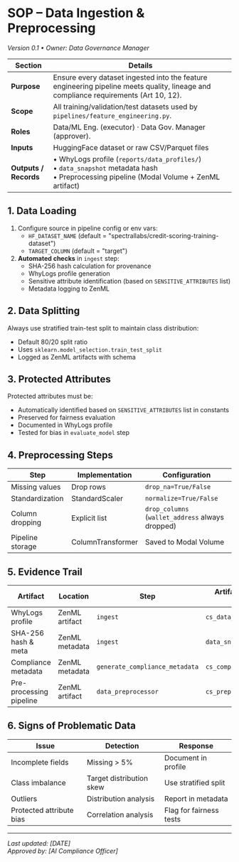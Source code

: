 # SOP – Data Ingestion & Preprocessing

_Version 0.1 • Owner: Data Governance Manager_

| Section               | Details                                                                                                                                     |
| --------------------- | ------------------------------------------------------------------------------------------------------------------------------------------- |
| **Purpose**           | Ensure every dataset ingested into the feature engineering pipeline meets quality, lineage and compliance requirements (Art 10, 12).        |
| **Scope**             | All training/validation/test datasets used by `pipelines/feature_engineering.py`.                                                           |
| **Roles**             | Data/ML Eng. (executor) · Data Gov. Manager (approver).                                                                                     |
| **Inputs**            | HuggingFace dataset or raw CSV/Parquet files                                                                                                |
| **Outputs / Records** | • WhyLogs profile (`reports/data_profiles/`)<br>• `data_snapshot` metadata hash<br>• Preprocessing pipeline (Modal Volume + ZenML artifact) |

## 1. Data Loading

1. Configure source in pipeline config or env vars:
   - `HF_DATASET_NAME` (default = "spectrallabs/credit-scoring-training-dataset")
   - `TARGET_COLUMN` (default = "target")
2. **Automated checks** in `ingest` step:
   - SHA-256 hash calculation for provenance
   - WhyLogs profile generation
   - Sensitive attribute identification (based on `SENSITIVE_ATTRIBUTES` list)
   - Metadata logging to ZenML

## 2. Data Splitting

Always use stratified train-test split to maintain class distribution:

- Default 80/20 split ratio
- Uses `sklearn.model_selection.train_test_split`
- Logged as ZenML artifacts with schema

## 3. Protected Attributes

Protected attributes must be:

- Automatically identified based on `SENSITIVE_ATTRIBUTES` list in constants
- Preserved for fairness evaluation
- Documented in WhyLogs profile
- Tested for bias in `evaluate_model` step

## 4. Preprocessing Steps

| Step             | Implementation    | Configuration                                    |
| ---------------- | ----------------- | ------------------------------------------------ |
| Missing values   | Drop rows         | `drop_na=True/False`                             |
| Standardization  | StandardScaler    | `normalize=True/False`                           |
| Column dropping  | Explicit list     | `drop_columns` (`wallet_address` always dropped) |
| Pipeline storage | ColumnTransformer | Saved to Modal Volume                            |

## 5. Evidence Trail

| Artifact                | Location       | Step                           | Artifact/Metadata name   |
| ----------------------- | -------------- | ------------------------------ | ------------------------ |
| WhyLogs profile         | ZenML artifact | `ingest`                       | `cs_data_profile`        |
| SHA-256 hash & meta     | ZenML metadata | `ingest`                       | `data_snapshot`          |
| Compliance metadata     | ZenML metadata | `generate_compliance_metadata` | `cs_compliance_metadata` |
| Pre-processing pipeline | ZenML artifact | `data_preprocessor`            | `cs_preprocess_pipeline` |

## 6. Signs of Problematic Data

| Issue                    | Detection                | Response                |
| ------------------------ | ------------------------ | ----------------------- |
| Incomplete fields        | Missing > 5%             | Document in profile     |
| Class imbalance          | Target distribution skew | Use stratified split    |
| Outliers                 | Distribution analysis    | Report in metadata      |
| Protected attribute bias | Correlation analysis     | Flag for fairness tests |

---

_Last updated: [DATE]_  
_Approved by: [AI Compliance Officer]_
